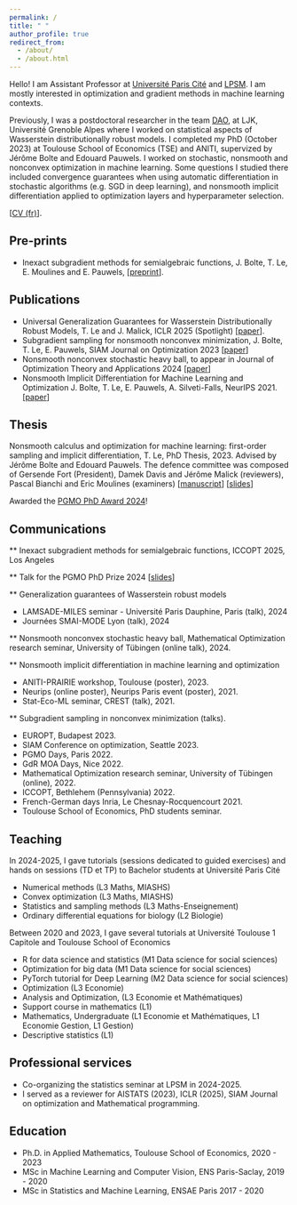 ```yaml
---
permalink: /
title: " "
author_profile: true
redirect_from: 
  - /about/
  - /about.html
---
```


Hello! I am Assistant Professor at [Université Paris Cité](https://u-paris.fr/) and [LPSM](https://www.lpsm.paris/equipes/stat/index). I am mostly interested in optimization and gradient methods in machine learning contexts.


Previously, I was a postdoctoral researcher in the team [DAO](https://dao-ljk.imag.fr/), at LJK, Université Grenoble Alpes where I worked on statistical aspects of Wasserstein distributionally robust models. I completed my PhD (October 2023) at Toulouse School of Economics (TSE) and ANITI, supervized by Jérôme Bolte and Edouard Pauwels. I worked on stochastic, nonsmooth and nonconvex optimization in machine learning. Some questions I studied there included convergence guarantees when using automatic differentiation in stochastic algorithms (e.g. SGD in deep learning), and nonsmooth implicit differentiation applied to optimization layers and hyperparameter selection.


\[[CV (fr)](https://ntamle.github.io/cv_tam_le.pdf)\].

## Pre-prints

* Inexact subgradient methods for semialgebraic functions, J. Bolte, T. Le, E. Moulines and E. Pauwels, \[[preprint](https://arxiv.org/abs/2404.19517)\].
  
## Publications

* Universal Generalization Guarantees for Wasserstein Distributionally Robust Models, T. Le and J. Malick,  ICLR 2025 (Spotlight) \[[paper](https://arxiv.org/pdf/2402.11981)\]. 
* Subgradient sampling for nonsmooth nonconvex minimization, J. Bolte, T. Le, E. Pauwels, SIAM Journal on Optimization 2023 \[[paper](https://arxiv.org/abs/2202.13744)\]
* Nonsmooth nonconvex stochastic heavy ball, to appear in Journal of Optimization Theory and Applications 2024 \[[paper](https://arxiv.org/abs/2304.13328)\]
* Nonsmooth Implicit Differentiation for Machine Learning and Optimization J. Bolte, T. Le, E. Pauwels, A. Silveti-Falls, NeurIPS 2021. \[[paper](https://arxiv.org/abs/2106.04350)\]



## Thesis
Nonsmooth calculus and optimization for machine learning: first-order sampling and implicit differentiation, T. Le, PhD Thesis, 2023. Advised by Jérôme Bolte and Edouard Pauwels. The defence committee was composed of Gersende Fort (President), Damek Davis and Jérôme Malick (reviewers), Pascal Bianchi and Eric Moulines (examiners) \[[manuscript](https://ntamle.github.io/files/manuscript.pdf)\] \[[slides](https://ntamle.github.io/files/slides.pdf)\] 



Awarded the [PGMO PhD Award 2024](https://www.fondation-hadamard.fr/en/our-programs/thematic-programs/pgmohome/phd-awards)! 


## Communications

**  Inexact subgradient methods for semialgebraic functions, ICCOPT 2025, Los Angeles


** Talk for the PGMO PhD Prize 2024 \[[slides](https://ntamle.github.io/files/pgmo_phd_prize_slides.pdf)\]



** Generalization guarantees of Wasserstein robust models

* LAMSADE-MILES seminar - Université Paris Dauphine, Paris (talk), 2024
* Journées SMAI-MODE Lyon (talk), 2024


**  Nonsmooth nonconvex stochastic heavy ball,  Mathematical Optimization research seminar, University of Tübingen (online talk), 2024.

** Nonsmooth implicit differentiation in machine learning and optimization

* ANITI-PRAIRIE workshop, Toulouse (poster), 2023.
* Neurips (online poster), Neurips Paris event (poster), 2021.
* Stat-Eco-ML seminar, CREST (talk), 2021.

  
** Subgradient sampling in nonconvex minimization (talks).

* EUROPT, Budapest 2023.
* SIAM Conference on optimization, Seattle 2023. 
* PGMO Days, Paris 2022.
* GdR MOA Days, Nice 2022.
* Mathematical Optimization research seminar, University of Tübingen (online), 2022.
* ICCOPT, Bethlehem (Pennsylvania) 2022.
* French-German days Inria, Le Chesnay-Rocquencourt 2021.
* Toulouse School of Economics, PhD students seminar.

 

## Teaching

In 2024-2025, I gave tutorials (sessions dedicated to guided exercises) and hands on sessions (TD et TP) to Bachelor students  at Université Paris Cité

* Numerical methods (L3 Maths, MIASHS)
* Convex optimization (L3 Maths, MIASHS)
* Statistics and sampling methods (L3 Maths-Enseignement)
* Ordinary differential equations for biology (L2 Biologie)

Between 2020 and 2023, I gave several tutorials at Université Toulouse 1 Capitole and Toulouse School of Economics

* R for data science and statistics (M1 Data science for social sciences)
* Optimization for big data (M1 Data science for social sciences)
* PyTorch tutorial for Deep Learning (M2 Data science for social sciences)
* Optimization (L3 Economie)
* Analysis and Optimization, (L3 Economie et Mathématiques)
* Support course in mathematics (L1)
* Mathematics, Undergraduate (L1 Economie et Mathématiques, L1 Economie Gestion, L1 Gestion)
* Descriptive statistics (L1)


## Professional services

* Co-organizing the statistics seminar at LPSM in 2024-2025.
* I served as a reviewer for AISTATS (2023), ICLR (2025), SIAM Journal on optimization and Mathematical programming.

## Education
* Ph.D. in Applied Mathematics, Toulouse School of Economics, 2020 - 2023
* MSc in Machine Learning and Computer Vision, ENS Paris-Saclay, 2019 - 2020
* MSc in Statistics and Machine Learning, ENSAE Paris 2017 - 2020





